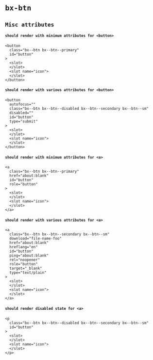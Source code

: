 # `bx-btn`

## `Misc attributes`

####   `should render with minimum attributes for <button>`

```
<button
  class="bx--btn bx--btn--primary"
  id="button"
>
  <slot>
  </slot>
  <slot name="icon">
  </slot>
</button>

```

####   `should render with various attributes for <button>`

```
<button
  autofocus=""
  class="bx--btn bx--btn--disabled bx--btn--secondary bx--btn--sm"
  disabled=""
  id="button"
  type="submit"
>
  <slot>
  </slot>
  <slot name="icon">
  </slot>
</button>

```

####   `should render with minimum attributes for <a>`

```
<a
  class="bx--btn bx--btn--primary"
  href="about:blank"
  id="button"
  role="button"
>
  <slot>
  </slot>
  <slot name="icon">
  </slot>
</a>

```

####   `should render with various attributes for <a>`

```
<a
  class="bx--btn bx--btn--secondary bx--btn--sm"
  download="file-name-foo"
  href="about:blank"
  hreflang="en"
  id="button"
  ping="about:blank"
  rel="noopener"
  role="button"
  target="_blank"
  type="text/plain"
>
  <slot>
  </slot>
  <slot name="icon">
  </slot>
</a>

```

####   `should render disabled state for <a>`

```
<p
  class="bx--btn bx--btn--disabled bx--btn--secondary bx--btn--sm"
  id="button"
>
  <slot>
  </slot>
  <slot name="icon">
  </slot>
</p>

```

